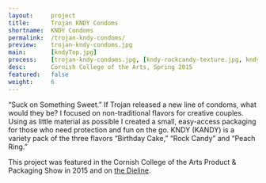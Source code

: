 ```yaml
---
layout:     project
title:      Trojan KNDY Condoms
shortname:  KNDY Condoms
permalink:  /trojan-kndy-condoms/
preview:    trojan-kndy-condoms.jpg
main:       [kndyTop.jpg]
process:    [trojan-kndy-condoms.jpg, [kndy-rockcandy-texture.jpg, kndy-birthday-texture.jpg, kndy-peachrings-texture.jpg]]
desc:       Cornish College of the Arts, Spring 2015
featured:   false
weight:     6
---
```


“Suck on Something Sweet.” If Trojan released a new line of condoms, what would they be? I focused on non-traditional flavors for creative couples. Using as little material as possible I created a small, easy-access packaging for those who need protection and fun on the go. KNDY (KANDY) is a variety pack of the three flavors “Birthday Cake,” “Rock Candy” and “Peach Ring.”

This project was featured in the Cornish College of the Arts Product & Packaging Show in 2015 and on [the Dieline](http://www.thedieline.com/blog/2015/4/15/30-condoms-we-wish-were-real).

